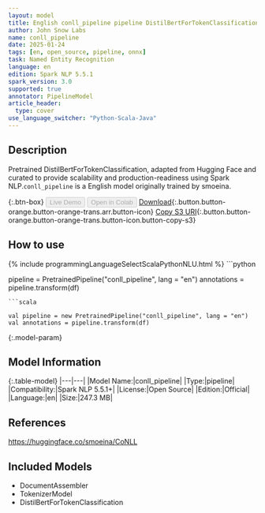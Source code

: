 ```yaml
---
layout: model
title: English conll_pipeline pipeline DistilBertForTokenClassification from smoeina
author: John Snow Labs
name: conll_pipeline
date: 2025-01-24
tags: [en, open_source, pipeline, onnx]
task: Named Entity Recognition
language: en
edition: Spark NLP 5.5.1
spark_version: 3.0
supported: true
annotator: PipelineModel
article_header:
  type: cover
use_language_switcher: "Python-Scala-Java"
---
```


## Description

Pretrained DistilBertForTokenClassification, adapted from Hugging Face and curated to provide scalability and production-readiness using Spark NLP.`conll_pipeline` is a English model originally trained by smoeina.

{:.btn-box}
<button class="button button-orange" disabled>Live Demo</button>
<button class="button button-orange" disabled>Open in Colab</button>
[Download](https://s3.amazonaws.com/auxdata.johnsnowlabs.com/public/models/conll_pipeline_en_5.5.1_3.0_1737692518800.zip){:.button.button-orange.button-orange-trans.arr.button-icon}
[Copy S3 URI](s3://auxdata.johnsnowlabs.com/public/models/conll_pipeline_en_5.5.1_3.0_1737692518800.zip){:.button.button-orange.button-orange-trans.button-icon.button-copy-s3}

## How to use



<div class="tabs-box" markdown="1">
{% include programmingLanguageSelectScalaPythonNLU.html %}
```python

pipeline = PretrainedPipeline("conll_pipeline", lang = "en")
annotations =  pipeline.transform(df)   

```
```scala

val pipeline = new PretrainedPipeline("conll_pipeline", lang = "en")
val annotations = pipeline.transform(df)

```
</div>

{:.model-param}
## Model Information

{:.table-model}
|---|---|
|Model Name:|conll_pipeline|
|Type:|pipeline|
|Compatibility:|Spark NLP 5.5.1+|
|License:|Open Source|
|Edition:|Official|
|Language:|en|
|Size:|247.3 MB|

## References

https://huggingface.co/smoeina/CoNLL

## Included Models

- DocumentAssembler
- TokenizerModel
- DistilBertForTokenClassification